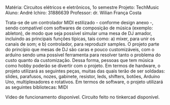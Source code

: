 ﻿Matéria: Circuitos elétricos e eletrônicos, 1o semestre
Projeto: TechMusic
Aluno: André Ichiro: 31886639
Professor: dr. Wilian França Costa

Trata-se de um controlador MIDI estilizado - conforme design anexo -, sendo compatível com softwares de composição de música (exemplo: ableton), de modo que seja possível simular uma mesa de DJ amador, incluindo as principais funções típicas, tais como: a) mixer, para unir os canais de som; e b) controlador, para reproduzir samples.
O projeto parte do princípio que mesas de DJ são caras e pouco customizáveis, com o arduíno sendo uma possível ferramenta para resolver tanto o problema do custo quanto da customização. Dessa forma, pessoas que tem música como hobby poderão se divertir com o projeto.
Em termos de hardware, o projeto utilizará as seguintes peças, muitas das quais terão de ser soldadas: slides, parafusos, nozes, gabinete, resistor, leds, shifters, botões, Arduino Uno, multiplexadores e rotativos.
Em termos de software, o projeto utilizará as seguintes bibliotecas: MIDI

Video de funcionamento disponível. Circuito feito no tinkercad disponível.

  
